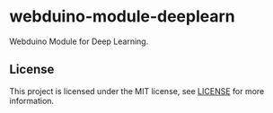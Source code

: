 # webduino-module-deeplearn

Webduino Module for Deep Learning.

## License

This project is licensed under the MIT license, see [LICENSE](LICENSE) for more information.
